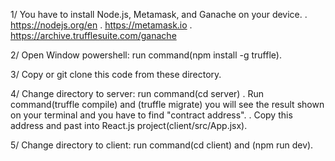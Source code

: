1/ You have to install Node.js, Metamask, and Ganache on your device.
  . https://nodejs.org/en
  . https://metamask.io
  . https://archive.trufflesuite.com/ganache

2/ Open Window powershell: run command(npm install -g truffle).

3/ Copy or git clone this code from these directory. 

4/ Change directory to server: run command(cd server)
  . Run command(truffle compile) and (truffle migrate) you will see the result shown on your terminal and you have to find "contract address".
  . Copy this address and past into React.js project(client/src/App.jsx).

5/ Change directory to client: run command(cd client) and (npm run dev).
